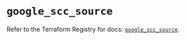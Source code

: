# `google_scc_source`

Refer to the Terraform Registry for docs: [`google_scc_source`](https://registry.terraform.io/providers/hashicorp/google-beta/5.21.0/docs/resources/google_scc_source).
